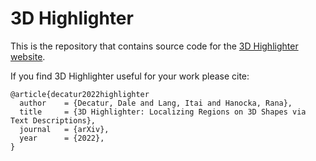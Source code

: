 # 3D Highlighter

This is the repository that contains source code for the [3D Highlighter website](https://threedle.github.io/3DHighlighter).

If you find 3D Highlighter useful for your work please cite:
```
@article{decatur2022highlighter
  author    = {Decatur, Dale and Lang, Itai and Hanocka, Rana},
  title     = {3D Highlighter: Localizing Regions on 3D Shapes via Text Descriptions},
  journal   = {arXiv},
  year      = {2022},
}
```

<!-- # Website License
<a rel="license" href="http://creativecommons.org/licenses/by-sa/4.0/"><img alt="Creative Commons License" style="border-width:0" src="https://i.creativecommons.org/l/by-sa/4.0/88x31.png" /></a><br />This work is licensed under a <a rel="license" href="http://creativecommons.org/licenses/by-sa/4.0/">Creative Commons Attribution-ShareAlike 4.0 International License</a>. -->
